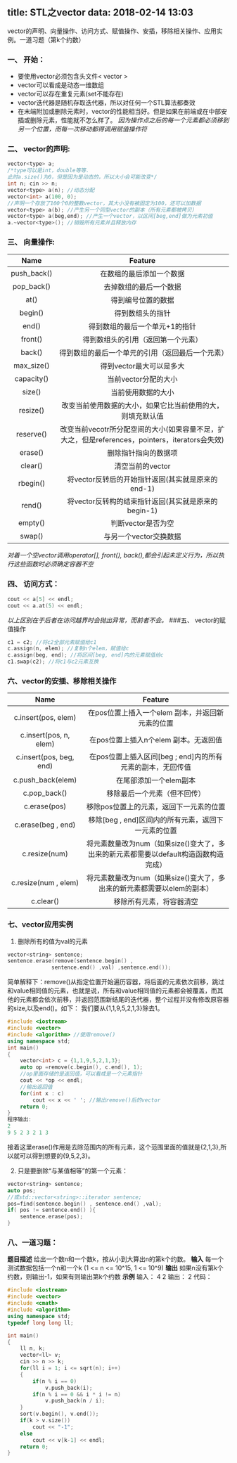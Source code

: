 title: STL之vector
data: 2018-02-14 13:03
--------
vector的声明、向量操作、访问方式、赋值操作、安插，移除相关操作、应用实例。一道习题（第k个约数）
<!-- more -->
### 一、 开始：
- 要使用vector必须包含头文件< vector >
- vector可以看成是动态一维数组
- vector可以存在重复元素(set不能存在)
- vector迭代器是随机存取迭代器，所以对任何一个STL算法都奏效
- 在末端附加或删除元素时，vector的性能相当好。但是如果在前端或在中部安插或删除元素，性能就不怎么样了。
*因为操作点之后的每一个元素都必须移到另一个位置，而每一次移动都得调用赋值操作符*
### 二、 vector的声明:
```c++
vector<type> a;
/*type可以是int，double等等.
此时a.size()为0，但是因为是动态的，所以大小会可能改变*/
int n; cin >> n;
vector<type> a(n); //动态分配
vector<int> a(100, 0);
//声明一个存放了100个0的整数vector，其大小没有被固定为100，还可以加数据
vector<type> a(b); //产生另一个同型vector的副本（所有元素都被拷贝）
vector<type> a(beg,end); //产生一个vector，以区间[beg,end]做为元素初值
a.~vector<type>(); //销毁所有元素并且释放内存
```
### 三、 向量操作:

| Name | Feature |
| :-: | :-: |
| push_back()| 在数组的最后添加一个数据
| pop_back() |        去掉数组的最后一个数据
| at()|               得到编号位置的数据
| begin()|            得到数组头的指针
| end() |             得到数组的最后一个单元+1的指针
| front() |            得到数组头的引用（返回第一个元素）
| back()|             得到数组的最后一个单元的引用（返回最后一个元素）
| max_size()|         得到vector最大可以是多大
| capacity() |        当前vector分配的大小
| size()      |       当前使用数据的大小
| resize()     |      改变当前使用数据的大小，如果它比当前使用的大，则填充默认值
| reserve()     |     改变当前vecotr所分配空间的大小(如果容量不足，扩大之，但是references，pointers，iterators会失效)
| erase()     |       删除指针指向的数据项
| clear()     |       清空当前的vector
| rbegin()    |       将vector反转后的开始指针返回(其实就是原来的end-1)
| rend()      |       将vector反转构的结束指针返回(其实就是原来的begin-1)
| empty()     |       判断vector是否为空
| swap()      |       与另一个vector交换数据


*对着一个空vector调用operator[], front(), back(),都会引起未定义行为，所以执行这些函数时必须确定容器不空*
### 四、 访问方式：
```c++
cout << a[5] << endl;
cout << a.at(5) << endl;
```
*以上区别在于后者在访问越界时会抛出异常，而前者不会。*
###五、 vector的赋值操作
```c++
c1 = c2; //将c2全部元素赋值给c1
c.assign(n, elem); //复制n个elem，赋值给c
c.assign(beg, end); //将区间[beg, end]内的元素赋值给c
c1.swap(c2); //将c1与c2元素互换
```
### 六、vector的安插、移除相关操作

| Name | Feature |
| :-: | :-: |
|c.insert(pos, elem)|	在pos位置上插入一个elem 副本，并返回新元素的位置
|c.insert(pos, n, elem)|	在pos位置上插入n个elem 副本。无返回值
|c.insert(pos, beg, end)|	在pos位置上插入区间[beg ; end]内的所有元素的副本，无回传值
|c.push_back(elem)|	在尾部添加一个elem副本
|c.pop_back()|	移除最后一个元素（但不回传）
|c.erase(pos)|	移除pos位置上的元素，返回下一元素的位置
|c.erase(beg , end)|	移除[beg , end]区间内的所有元素，返回下一元素的位置
|c.resize(num)	|将元素数量改为num（如果size()变大了，多出来的新元素都需要以default构造函数构造完成）
|c.resize(num , elem)|	将元素数量改为num（如果size()变大了，多出来的新元素都需要以elem的副本）
|c.clear()|	移除所有元素，将容器清空
### 七、vector应用实例
1. 删除所有的值为val的元素
```c++
vector<string> sentence;
sentence.erase(remove(sentence.begin() ,
              sentence.end() ,val) ,sentence.end());
```
简单解释下：remove()从指定位置开始遍历容器，将后面的元素依次前移，跳过和value相同值的元素，也就是说，所有和value相同值的元素都会被覆盖，而其他的元素都会依次前移，并返回范围新结尾的迭代器，整个过程并没有修改原容器的size,以及end()。如下：
我们要从{1,1,9,5,2,1,3}除去1。
```c++
#include <iostream>
#include <vector>
#include <algorithm> //使用remove()
using namespace std;
int main()
{
    vector<int> c = {1,1,9,5,2,1,3};
    auto op =remove(c.begin(), c.end(), 1);
    //op里面存储的是返回值，可以看成是一个元素指针
    cout << *op << endl;
    //输出返回值
    for(int x : c)
        cout << x << ' '; //输出remove()后的vector
    return 0;
}
程序输出:
2
9 5 2 3 2 1 3
```
接着这里erase()作用是去除范围内的所有元素，这个范围里面的值就是{2,1,3},所以就可以得到想要的{9,5,2,3}。

2. 只是要删除“与某值相等”的第一个元素：
```c++
vector<string> sentence;
auto pos;
//或std::vector<string>::iterator sentence;
pos=find(sentence.begin() , sentence.end() ,val);
if( pos != sentence.end() ){
    sentence.erase(pos);
}
```
### 八、一道习题：
**题目描述**
给出一个数n和一个数k，按从小到大算出n的第k个约数。
**输入**
每一个测试数据包括一个n和一个k (1 <= n <= 10^15, 1 <= 10^9)
**输出**
如果n没有第k个约数，则输出-1，如果有则输出第k个约数
**示例**
输入：
4 2
输出：
2
代码：
```c++
#include <iostream>
#include <vector>
#include <cmath>
#include <algorithm>
using namespace std;
typedef long long ll;

int main()
{
    ll n, k;
    vector<ll> v;
    cin >> n >> k;
    for(ll i = 1; i <= sqrt(n); i++)
    {
        if(n % i == 0)
            v.push_back(i);
        if(n % i == 0 && i * i != n)
            v.push_back(n / i);
    }
    sort(v.begin(), v.end());
    if(k > v.size())
        cout << "-1";
    else
        cout << v[k-1] << endl;
    return 0;
}
```
